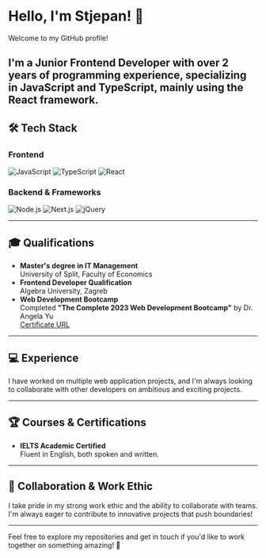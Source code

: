 # Hello, I'm Stjepan! 👋  
Welcome to my GitHub profile!

I'm a **Junior Frontend Developer** with over 2 years of programming experience, specializing in **JavaScript** and **TypeScript**, mainly using the **React** framework.
---

## 🛠 Tech Stack
### Frontend
![JavaScript](https://img.shields.io/badge/-JavaScript-F7DF1E?style=for-the-badge&logo=javascript&logoColor=black)
![TypeScript](https://img.shields.io/badge/-TypeScript-007ACC?style=for-the-badge&logo=typescript&logoColor=white)
![React](https://img.shields.io/badge/-React-61DAFB?style=for-the-badge&logo=react&logoColor=black)

### Backend & Frameworks
![Node.js](https://img.shields.io/badge/-Node.js-339933?style=for-the-badge&logo=nodedotjs&logoColor=white)
![Next.js](https://img.shields.io/badge/-Next.js-000000?style=for-the-badge&logo=nextdotjs&logoColor=white)
![jQuery](https://img.shields.io/badge/-jQuery-0769AD?style=for-the-badge&logo=jquery&logoColor=white)

---

## 🎓 Qualifications
- **Master's degree in IT Management**  
  University of Split, Faculty of Economics
- **Frontend Developer Qualification**  
  Algebra University, Zagreb
- **Web Development Bootcamp**  
  Completed **"The Complete 2023 Web Development Bootcamp"** by Dr. Angela Yu  
  [Certificate URL](https://ude.my/UC-979365a0-71a0-45b9-87e0-09f171cefa50)

---

## 💻 Experience
I have worked on multiple web application projects, and I'm always looking to collaborate with other developers on ambitious and exciting projects.

---

## 🏆 Courses & Certifications
- **IELTS Academic Certified**  
  Fluent in English, both spoken and written.

---

## 🤝 Collaboration & Work Ethic
I take pride in my strong work ethic and the ability to collaborate with teams. I'm always eager to contribute to innovative projects that push boundaries!

---

Feel free to explore my repositories and get in touch if you'd like to work together on something amazing! 🚀


